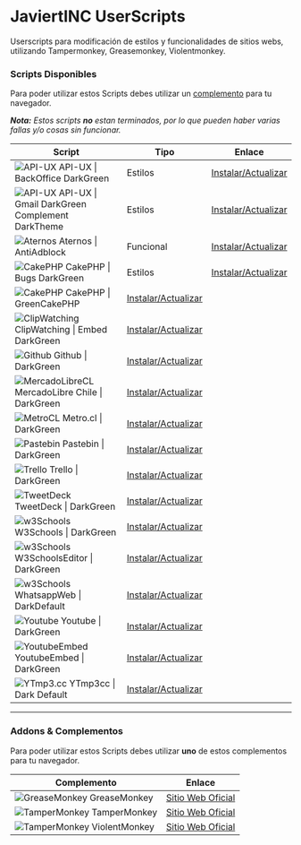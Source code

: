 # JaviertINC UserScripts

Userscripts para modificación de estilos y funcionalidades de sitios webs, utilizando Tampermonkey, Greasemonkey, Violentmonkey.

### Scripts Disponibles

Para poder utilizar estos Scripts debes utilizar un [complemento](./README.md#addons--complementos) para tu navegador.

_**Nota:** Estos scripts **no** estan terminados, por lo que pueden haber varias fallas y/o cosas sin funcionar._

| Script | Tipo | Enlace |
| ------ | ------ | ------ |
| ![API-UX](https://www.google.com/s2/favicons?domain=api-ux.com) API-UX \| BackOffice DarkGreen | Estilos | [Instalar/Actualizar](https://javiertinc.github.io/userscripts/scripts/api-ux.backoffice.user.js) |
| ![API-UX](https://www.google.com/s2/favicons?domain=api-ux.com) API-UX \| Gmail DarkGreen Complement DarkTheme | Estilos | [Instalar/Actualizar](https://javiertinc.github.io/userscripts/scripts/api-ux.gmail.user.js) |
| ![Aternos](https://www.google.com/s2/favicons?domain=aternos.org) Aternos \| AntiAdblock | Funcional | [Instalar/Actualizar](https://javiertinc.github.io/userscripts/scripts/aternos.antiadblock.user.js) |
| ![CakePHP](https://www.google.com/s2/favicons?domain=cakephp.org) CakePHP \| Bugs DarkGreen | Estilos | [Instalar/Actualizar](https://javiertinc.github.io/userscripts/scripts/cakephp.bugs.user.js) |
| ![CakePHP](https://www.google.com/s2/favicons?domain=cakephp.org) CakePHP \| GreenCakePHP | [Instalar/Actualizar](https://javiertinc.github.io/userscripts/scripts/cakephp.green.user.js) |
| ![ClipWatching](https://www.google.com/s2/favicons?domain=clipwatching.com) ClipWatching \| Embed DarkGreen | [Instalar/Actualizar](https://javiertinc.github.io/userscripts/scripts/clipwatching.embed.user.js) |
| ![Github](https://www.google.com/s2/favicons?domain=github.com) Github \| DarkGreen | [Instalar/Actualizar](https://javiertinc.github.io/userscripts/scripts/github.darkgreen.user.js) |
| ![MercadoLibreCL](https://www.google.com/s2/favicons?domain=mercadolibre.cl) MercadoLibre Chile \| DarkGreen | [Instalar/Actualizar](https://javiertinc.github.io/userscripts/scripts/mercadolibre.darkgreen.user.js) |
| ![MetroCL](https://www.google.com/s2/favicons?domain=metro.cl) Metro.cl \| DarkGreen | [Instalar/Actualizar](https://javiertinc.github.io/userscripts/scripts/metrocl.darkgreen.user.js) |
| ![Pastebin](https://www.google.com/s2/favicons?domain=pastebin.com) Pastebin \| DarkGreen | [Instalar/Actualizar](https://javiertinc.github.io/userscripts/scripts/pastebin.darkgreen.user.js) |
| ![Trello](https://www.google.com/s2/favicons?domain=trello.com) Trello \| DarkGreen | [Instalar/Actualizar](https://javiertinc.github.io/userscripts/scripts/trello.green.user.js) |
| ![TweetDeck](https://www.google.com/s2/favicons?domain=tweetdeck.twitter.com) TweetDeck \| DarkGreen | [Instalar/Actualizar](https://javiertinc.github.io/userscripts/scripts/twitter.tweetdeck.user.js) |
| ![w3Schools](https://www.google.com/s2/favicons?domain=w3schools.com) W3Schools \| DarkGreen | [Instalar/Actualizar](https://javiertinc.github.io/userscripts/scripts/w3schools.darkgreen.user.js) |
| ![w3Schools](https://www.google.com/s2/favicons?domain=w3schools.com) W3SchoolsEditor \| DarkGreen | [Instalar/Actualizar](https://javiertinc.github.io/userscripts/scripts/w3schools.editor.user.js) |
| ![w3Schools](https://www.google.com/s2/favicons?domain=whatsapp.com) WhatsappWeb \| DarkDefault | [Instalar/Actualizar](https://javiertinc.github.io/userscripts/scripts/whatsapp.darkdefault.user.js) |
| ![Youtube](https://www.google.com/s2/favicons?domain=youtube.com) Youtube \| DarkGreen | [Instalar/Actualizar](https://javiertinc.github.io/userscripts/scripts/youtube.darkgreen.user.js) |
| ![YoutubeEmbed](https://www.google.com/s2/favicons?domain=youtube.com) YoutubeEmbed \| DarkGreen | [Instalar/Actualizar](https://javiertinc.github.io/userscripts/scripts/youtube.embed.user.js) |
| ![YTmp3.cc](https://www.google.com/s2/favicons?domain=ytmp3.cc) YTmp3cc \| Dark Default | [Instalar/Actualizar](https://javiertinc.github.io/userscripts/scripts/ytmp3cc.dark.user.js) |

---
### Addons & Complementos

Para poder utilizar estos Scripts debes utilizar **uno** de estos complementos para tu navegador.

| Complemento | Enlace |
| ------ | ------ |
| ![GreaseMonkey](https://www.google.com/s2/favicons?domain=www.greasespot.net) GreaseMonkey | [Sitio Web Oficial](https://www.greasespot.net/) |
| ![TamperMonkey](https://www.google.com/s2/favicons?domain=www.tampermonkey.net) TamperMonkey | [Sitio Web Oficial](https://www.tampermonkey.net/) |
| ![TamperMonkey](https://www.google.com/s2/favicons?domain=violentmonkey.github.io) ViolentMonkey | [Sitio Web Oficial](https://violentmonkey.github.io/) |
